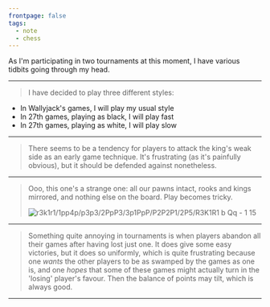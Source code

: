 ```yaml
---
frontpage: false
tags:
  - note
  - chess
---
```


As I'm participating in two tournaments at this moment, I have various
tidbits going through my head.

***

> I have decided to play three different styles:
  - In Wallyjack's games, I will play my usual style
  - In 27th games, playing as black, I will play fast
  - In 27th games, playing as white, I will play slow

***

> There seems to be a tendency for players to attack the king's weak side
> as an early game technique. It's frustrating (as it's painfully obvious),
> but it should be defended against nonetheless.

***

> Ooo, this one's a strange one: all our pawns intact, rooks and kings mirrored,
> and nothing else on the board. Play becomes tricky.
>
> ![r3k1r1/1pp4p/p3p3/2PpP3/3p1PpP/P2P2P1/2P5/R3K1R1 b Qq - 1 15](https://stuff.passcod.name/humgur/gaming/chess/all-pawns-rooks-nothing-else.png)

***

> Something quite annoying in tournaments is when players abandon all their games
> after having lost just one. It does give some easy victories, but it does so
> uniformly, which is quite frustrating because one *wants* the other players to
> be as swamped by the games as one is, and one *hopes* that some of these games
> might actually turn in the 'losing' player's favour. Then the balance of points
> may tilt, which is always good.

***


